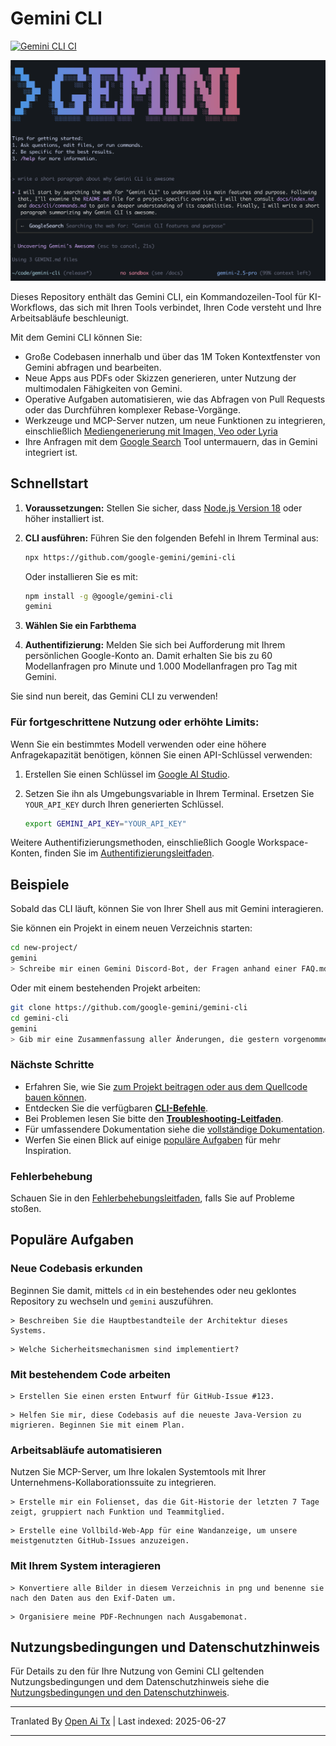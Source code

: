 # Gemini CLI

[![Gemini CLI CI](https://github.com/google-gemini/gemini-cli/actions/workflows/ci.yml/badge.svg)](https://github.com/google-gemini/gemini-cli/actions/workflows/ci.yml)

![Gemini CLI Screenshot](https://raw.githubusercontent.com/google-gemini/gemini-cli/main/docs/assets/gemini-screenshot.png)

Dieses Repository enthält das Gemini CLI, ein Kommandozeilen-Tool für KI-Workflows, das sich mit Ihren Tools verbindet, Ihren Code versteht und Ihre Arbeitsabläufe beschleunigt.

Mit dem Gemini CLI können Sie:

- Große Codebasen innerhalb und über das 1M Token Kontextfenster von Gemini abfragen und bearbeiten.
- Neue Apps aus PDFs oder Skizzen generieren, unter Nutzung der multimodalen Fähigkeiten von Gemini.
- Operative Aufgaben automatisieren, wie das Abfragen von Pull Requests oder das Durchführen komplexer Rebase-Vorgänge.
- Werkzeuge und MCP-Server nutzen, um neue Funktionen zu integrieren, einschließlich [Mediengenerierung mit Imagen, Veo oder Lyria](https://github.com/GoogleCloudPlatform/vertex-ai-creative-studio/tree/main/experiments/mcp-genmedia)
- Ihre Anfragen mit dem [Google Search](https://ai.google.dev/gemini-api/docs/grounding) Tool untermauern, das in Gemini integriert ist.

## Schnellstart

1. **Voraussetzungen:** Stellen Sie sicher, dass [Node.js Version 18](https://nodejs.org/en/download) oder höher installiert ist.
2. **CLI ausführen:** Führen Sie den folgenden Befehl in Ihrem Terminal aus:

   ```bash
   npx https://github.com/google-gemini/gemini-cli
   ```

   Oder installieren Sie es mit:

   ```bash
   npm install -g @google/gemini-cli
   gemini
   ```

3. **Wählen Sie ein Farbthema**
4. **Authentifizierung:** Melden Sie sich bei Aufforderung mit Ihrem persönlichen Google-Konto an. Damit erhalten Sie bis zu 60 Modellanfragen pro Minute und 1.000 Modellanfragen pro Tag mit Gemini.

Sie sind nun bereit, das Gemini CLI zu verwenden!

### Für fortgeschrittene Nutzung oder erhöhte Limits:

Wenn Sie ein bestimmtes Modell verwenden oder eine höhere Anfragekapazität benötigen, können Sie einen API-Schlüssel verwenden:

1. Erstellen Sie einen Schlüssel im [Google AI Studio](https://aistudio.google.com/apikey).
2. Setzen Sie ihn als Umgebungsvariable in Ihrem Terminal. Ersetzen Sie `YOUR_API_KEY` durch Ihren generierten Schlüssel.

   ```bash
   export GEMINI_API_KEY="YOUR_API_KEY"
   ```

Weitere Authentifizierungsmethoden, einschließlich Google Workspace-Konten, finden Sie im [Authentifizierungsleitfaden](https://raw.githubusercontent.com/google-gemini/gemini-cli/main/docs/cli/authentication.md).

## Beispiele

Sobald das CLI läuft, können Sie von Ihrer Shell aus mit Gemini interagieren.

Sie können ein Projekt in einem neuen Verzeichnis starten:

```sh
cd new-project/
gemini
> Schreibe mir einen Gemini Discord-Bot, der Fragen anhand einer FAQ.md-Datei beantwortet, die ich bereitstellen werde
```

Oder mit einem bestehenden Projekt arbeiten:

```sh
git clone https://github.com/google-gemini/gemini-cli
cd gemini-cli
gemini
> Gib mir eine Zusammenfassung aller Änderungen, die gestern vorgenommen wurden
```

### Nächste Schritte

- Erfahren Sie, wie Sie [zum Projekt beitragen oder aus dem Quellcode bauen können](https://raw.githubusercontent.com/google-gemini/gemini-cli/main/CONTRIBUTING.md).
- Entdecken Sie die verfügbaren **[CLI-Befehle](https://raw.githubusercontent.com/google-gemini/gemini-cli/main/docs/cli/commands.md)**.
- Bei Problemen lesen Sie bitte den **[Troubleshooting-Leitfaden](https://raw.githubusercontent.com/google-gemini/gemini-cli/main/docs/troubleshooting.md)**.
- Für umfassendere Dokumentation siehe die [vollständige Dokumentation](https://raw.githubusercontent.com/google-gemini/gemini-cli/main/docs/index.md).
- Werfen Sie einen Blick auf einige [populäre Aufgaben](#populäre-aufgaben) für mehr Inspiration.

### Fehlerbehebung

Schauen Sie in den [Fehlerbehebungsleitfaden](https://raw.githubusercontent.com/google-gemini/gemini-cli/main/docs/troubleshooting.md), falls Sie auf Probleme stoßen.

## Populäre Aufgaben

### Neue Codebasis erkunden

Beginnen Sie damit, mittels `cd` in ein bestehendes oder neu geklontes Repository zu wechseln und `gemini` auszuführen.

```text
> Beschreiben Sie die Hauptbestandteile der Architektur dieses Systems.
```

```text
> Welche Sicherheitsmechanismen sind implementiert?
```

### Mit bestehendem Code arbeiten

```text
> Erstellen Sie einen ersten Entwurf für GitHub-Issue #123.
```

```text
> Helfen Sie mir, diese Codebasis auf die neueste Java-Version zu migrieren. Beginnen Sie mit einem Plan.
```

### Arbeitsabläufe automatisieren

Nutzen Sie MCP-Server, um Ihre lokalen Systemtools mit Ihrer Unternehmens-Kollaborationssuite zu integrieren.

```text
> Erstelle mir ein Folienset, das die Git-Historie der letzten 7 Tage zeigt, gruppiert nach Funktion und Teammitglied.
```

```text
> Erstelle eine Vollbild-Web-App für eine Wandanzeige, um unsere meistgenutzten GitHub-Issues anzuzeigen.
```

### Mit Ihrem System interagieren

```text
> Konvertiere alle Bilder in diesem Verzeichnis in png und benenne sie nach den Daten aus den Exif-Daten um.
```

```text
> Organisiere meine PDF-Rechnungen nach Ausgabemonat.
```

## Nutzungsbedingungen und Datenschutzhinweis

Für Details zu den für Ihre Nutzung von Gemini CLI geltenden Nutzungsbedingungen und dem Datenschutzhinweis siehe die [Nutzungsbedingungen und den Datenschutzhinweis](https://raw.githubusercontent.com/google-gemini/gemini-cli/main/docs/tos-privacy.md).


---


Tranlated By [Open Ai Tx](https://github.com/OpenAiTx/OpenAiTx) | Last indexed: 2025-06-27


---